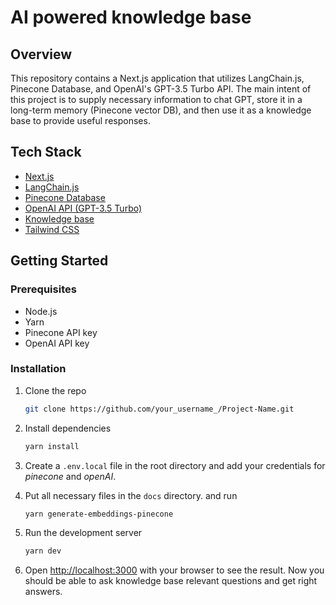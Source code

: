 # AI powered knowledge base

## Overview

This repository contains a Next.js application that utilizes LangChain.js, Pinecone Database, and OpenAI's GPT-3.5 Turbo API. The main intent of this project is to supply necessary information to chat GPT, store it in a long-term memory (Pinecone vector DB), and then use it as a knowledge base to provide useful responses.

## Tech Stack

- [Next.js](https://nextjs.org/)
- [LangChain.js](https://github.com/hwchase17/langchain)
- [Pinecone Database](https://www.pinecone.io/)
- [OpenAI API (GPT-3.5 Turbo)](https://platform.openai.com/docs/guides/chat/)
- [Knowledge base](https://support.corellium.com/)
- [Tailwind CSS](https://tailwindcss.com/)

## Getting Started

### Prerequisites

- Node.js
- Yarn
- Pinecone API key
- OpenAI API key

### Installation

1. Clone the repo

   ```sh
   git clone https://github.com/your_username_/Project-Name.git
   ```

2. Install dependencies

   ```sh
   yarn install
   ```

3. Create a `.env.local` file in the root directory and add your credentials for _pinecone_ and _openAI_.

4. Put all necessary files in the `docs` directory. and run

   ```sh
   yarn generate-embeddings-pinecone
   ```

5. Run the development server

   ```sh
   yarn dev
   ```

6. Open [http://localhost:3000](http://localhost:3000) with your browser to see the result. Now you should be able to ask knowledge base relevant questions and get right answers.
